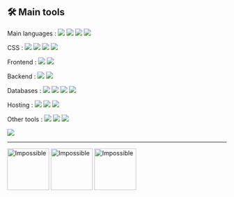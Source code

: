 


<h2 align="left"> 🛠 Main tools</h2>


<p align="center">

Main languages : 
  <img src="https://img.shields.io/badge/-Javascript-F7DF1E?logo=javascript&logoColor=white&style=plastic" />
  <img src="https://img.shields.io/badge/-Python-3776AB?logo=python&logoColor=white&style=plastic" />
  <img src="https://img.shields.io/badge/-HTML5-E34F26?logo=html5&logoColor=white&style=plastic" />
  <img src="https://img.shields.io/badge/-CSS3-1572B6?logo=css3&logoColor=white&style=plastic" />

</p>

<p align="center">
  
CSS : 
 <img src="https://img.shields.io/badge/-Bootstrap-7952B3?logo=bootstrap&logoColor=white&style=plastic" />
 <img src="https://img.shields.io/badge/-Tailwind-38B2AC?logo=tailwind%20css&logoColor=white&style=plastic" />
 <img src="https://img.shields.io/badge/-Bulma-00D1B2?logo=bulma&logoColor=white&style=plastic" />
 <img src="https://img.shields.io/badge/-Sass-CC6699?logo=sass&logoColor=white&style=plastic" />
</p>

<p align="center">
  
 Frontend : 
 <img src="https://img.shields.io/badge/-React-61DAFB?logo=react&logoColor=white&style=plastic" />
 <img src="https://img.shields.io/badge/-Vue.js-4FC08D?logo=vue.js&logoColor=white&style=plastic" />
 
</p>

<p align="center">
  
 Backend : 
 <img src="https://img.shields.io/badge/-Node.js-339933?logo=Node.js&logoColor=white&style=plastic" />
 <img src="https://img.shields.io/badge/-Express-000000?logo=express&logoColor=white&style=plastic" />
 
</p>

<p align="center">
  
Databases :
 <img src="https://img.shields.io/badge/-MongoDB-47A248?logo=mongodb&logoColor=white&style=plastic" />
 <img src="https://img.shields.io/badge/-MySQL-4479A1?logo=mysql&logoColor=white&style=plastic" />
 <img src="https://img.shields.io/badge/-SQLite-003B57?logo=sqlite&logoColor=white&style=plastic" />
 <img src="https://img.shields.io/badge/-Firebase-FFCA28?logo=firebase&logoColor=white&style=plastic" />
</p>


<p align="center">
  
 Hosting : 
 <img src="https://img.shields.io/badge/-Netlify-00C7B7?logo=netlify&logoColor=white&style=plastic" />
 <img src="https://img.shields.io/badge/-Heroku-430098?logo=heroku&logoColor=white&style=plastic" />
 <img src="https://img.shields.io/badge/-Firebase-FFCA28?logo=firebase&logoColor=white&style=plastic" />
</p>

<p align="center">
  
  Other tools :
 <img src="https://img.shields.io/badge/-Git-F05032?logo=Git&logoColor=white&style=plastic" />
 <img src="https://img.shields.io/badge/-NPM-CB3837?logo=npm&logoColor=white&style=plastic" />
 <img src="https://img.shields.io/badge/-VS Code-007ACC?logo=visual%20studio%20code&logoColor=white&style=plastic" />
</p>

<p align="left">
  
<img src="https://www.codewars.com/users/silv999r/badges/small" />

</p>

---

<p align="left">

<img alt="Impossible" width="96px" src="https://i.pinimg.com/originals/9b/a2/71/9ba271bda9f06336c7cb07a76d8b4c49.png" />

<img alt="Impossible" width="96px" src="https://cdn3.iconfinder.com/data/icons/impossible-shapes-volume-3/128/1a-512.png" />

<img alt="Impossible" width="96px" src="https://i.pinimg.com/originals/a9/dc/3a/a9dc3ab32e0be9a8a9ba5c6c728b4a00.png" />

</p>
